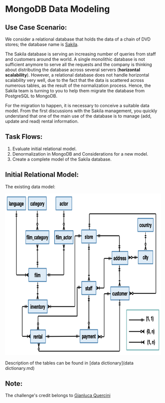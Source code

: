 # MongoDB Data Modeling

## Use Case Scenario:

We consider a relational database that holds the data of a chain of DVD stores; the database name is [Sakila](https://dev.mysql.com/doc/sakila/en/sakila-preface.html).

The Sakila database is serving an increasing number of queries from staff and customers around the world. A single monolithic database is not sufficient anymore to serve all the requests and the company is thinking about distributing the database across several servers (**horizontal scalability**). However, a relational database does not handle horizontal scalability very well, due to the fact that the data is scattered across numerous tables, as the result of the normalization process. Hence, the Sakila team is turning to you to help them migrate the database from PostgreSQL to MongoDB.

For the migration to happen, it is necessary to conceive a suitable data model. From the first discussions with the Sakila management, you quickly understand that one of the main use of the database is to manage (add, update and read) rental information.

## Task Flows: 

1. Evaluate initial relational model. 
2. Denormalization in MongoDB and Considerations for a new model.
3. Create a complete model of the Sakila database.

## Initial Relational Model:

The existing data model:
<p align="center">
  <img title="Relational Model" alt="Alt text" src="/assets/sakila_logical_schema.png" width="900" height="523">

Description of the tables can be found in [data dictionary](data dictionary.md)

## Note: 

The challenge's credit belongs to [Gianluca Quercini](https://gquercini.github.io/) 
